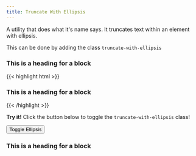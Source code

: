 ```yaml
---
title: Truncate With Ellipsis
---
```

A utility that does what it's name says. It truncates text within an element with ellipsis.

This can be done by adding the class `truncate-with-ellipsis`

<div class="block-container">
    <div class="block block-6 tablet-up-3">
        <h3 class="truncate-with-ellipsis">This is a heading for a block</h3>
    </div>
</div>

<div class="mt-3 mb-4">
{{< highlight html >}}
<h3 class="truncate-with-ellipsis">This is a heading for a block</h3>
{{< /highlight >}}
</div>


<p class="mb-4">
    <i class="pi-rocket mr-1 text-negative"></i>
    <strong class="mr-1">Try it!</strong> 
    Click the button below to toggle the <code class="mx-1">truncate-with-ellipsis</code> class!
</p>

<button class="button button--primary background--salmon text-white has-text button--lg ellipsis-button">Toggle Ellipsis</button>

<div class="block-container">
    <div class="block block-6 tablet-up-3">
        <h3 class="truncate-with-ellipsis ellipsis-header">This is a heading for a block</h3>
    </div>
</div>